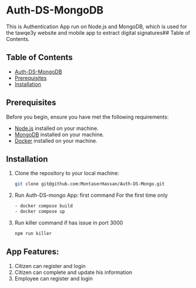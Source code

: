 # Auth-DS-MongoDB
This is Authentication App run on Node.js and MongoDB, which is used for the tawqe3y website and mobile app to extract digital signatures## Table of Contents.

## Table of Contents
  - [Auth-DS-MongoDB](#auth-ds-mongoDB)
  - [Prerequisites](#prerequisites)
  - [Installation](#installation)

## Prerequisites

Before you begin, ensure you have met the following requirements:

- [Node.js](https://nodejs.org/) installed on your machine.
- [MongoDB](https://www.mongodb.com/docs/manual/installation/) installed on your machine.
- [Docker](https://www.docker.com/) installed on your machine.


## Installation

1. Clone the repository to your local machine:

   ```bash
   git clone git@github.com:MontaserHassan/Auth-DS-Mongo.git

2. Run Auth-DS-mongo App: first command For the first time only 
    ```bash
    - docker compose build
    - docker compose up

3. Run killer command if has issue in port 3000
    ```bash
    npm run killer

<h2>App Features:</h2>

<ol>
    <li>Citizen can register and login</li>
    <li>Citizen can complete and update his information</li>
    <li>Employee can register and login</li>
</ol>